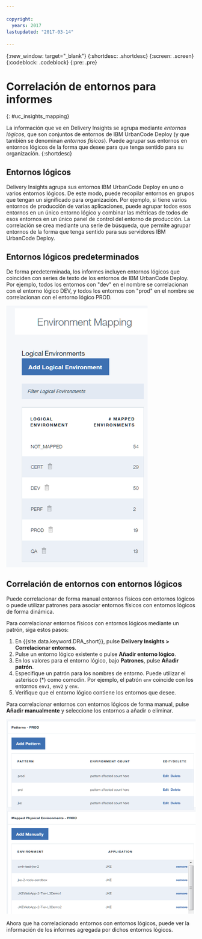 ```yaml
---

copyright:
  years: 2017
lastupdated: "2017-03-14"

---
```


{:new_window: target="_blank"}
{:shortdesc: .shortdesc}
{:screen: .screen}
{:codeblock: .codeblock}
{:pre: .pre}

# Correlación de entornos para informes
{: #uc_insights_mapping}

La información que ve en Delivery Insights se agrupa mediante *entornos lógicos*, que son conjuntos de entornos de IBM UrbanCode Deploy (y que también se denominan *entornos físicos*). Puede agrupar sus entornos en entornos lógicos de la forma que desee para que tenga sentido para su organización.
{:shortdesc}

## Entornos lógicos

Delivery Insights agrupa sus entornos IBM UrbanCode Deploy en uno o varios entornos lógicos. De este modo, puede recopilar entornos en grupos que tengan un significado para organización. Por ejemplo, si tiene varios entornos de producción de varias aplicaciones, puede agrupar todos esos entornos en un único entorno lógico y combinar las métricas de todos de esos entornos en un único panel de control del entorno de producción. La correlación se crea mediante una serie de búsqueda, que permite agrupar entornos de la forma que tenga sentido para sus servidores IBM UrbanCode Deploy. 

## Entornos lógicos predeterminados

De forma predeterminada, los informes incluyen entornos lógicos que coinciden con series de texto de los entornos de IBM UrbanCode Deploy. Por ejemplo, todos los entornos con "dev" en el nombre se correlacionan con el entorno lógico DEV, y todos los entornos con "prod" en el nombre se correlacionan con el entorno lógico PROD. 

![Los entornos lógicos predeterminados](images/uc_insights_mapping.gif)

## Correlación de entornos con entornos lógicos

Puede correlacionar de forma manual entornos físicos con entornos lógicos o puede utilizar patrones para asociar entornos físicos con entornos lógicos de forma dinámica. 

Para correlacionar entornos físicos con entornos lógicos mediante un patrón, siga estos pasos:

1. En {{site.data.keyword.DRA_short}}, pulse **Delivery Insights > Correlacionar entornos**.
1. Pulse un entorno lógico existente o pulse **Añadir entorno lógico**.
1. En los valores para el entorno lógico, bajo **Patrones**, pulse **Añadir patrón**.
1. Especifique un patrón para los nombres de entorno. Puede utilizar el asterisco (*) como comodín. Por ejemplo, el patrón `env` coincide con los entornos `env1`, `env2` y `env`.
1. Verifique que el entorno lógico contiene los entornos que desee.

Para correlacionar entornos con entornos lógicos de forma manual, pulse **Añadir manualmente** y seleccione los entornos a añadir o eliminar.

![Configuración de la integración en DevOps Connect](images/uc_insights_mapping_manually.gif)

Ahora que ha correlacionado entornos con entornos lógicos, puede ver la información de los informes agregada por dichos entornos lógicos.

